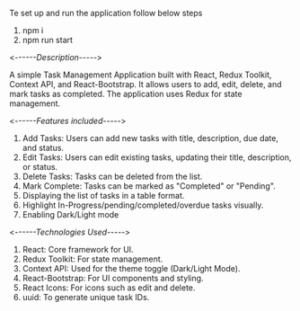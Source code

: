 
Te set up and run the application follow below steps

1) npm i
2) npm run start


<*------Description-----*>

A simple Task Management Application built with React, Redux Toolkit, Context API, and React-Bootstrap. It allows users to add, edit, delete, and mark tasks as completed. The application uses Redux for state management.

<*------Features included-----*>

1) Add Tasks: Users can add new tasks with title, description, due date, and status.
2) Edit Tasks: Users can edit existing tasks, updating their title, description, or status.
3) Delete Tasks: Tasks can be deleted from the list.
4) Mark Complete: Tasks can be marked as "Completed" or "Pending".
5) Displaying the list of tasks in a table format.
5) Highlight In-Progress/pending/completed/overdue tasks visually.
6) Enabling Dark/Light mode

<*------Technologies Used-----*>
1) React: Core framework for UI.
2) Redux Toolkit: For state management.
3) Context API: Used for the theme toggle (Dark/Light Mode).
4) React-Bootstrap: For UI components and styling.
5) React Icons: For icons such as edit and delete.
6) uuid: To generate unique task IDs.
